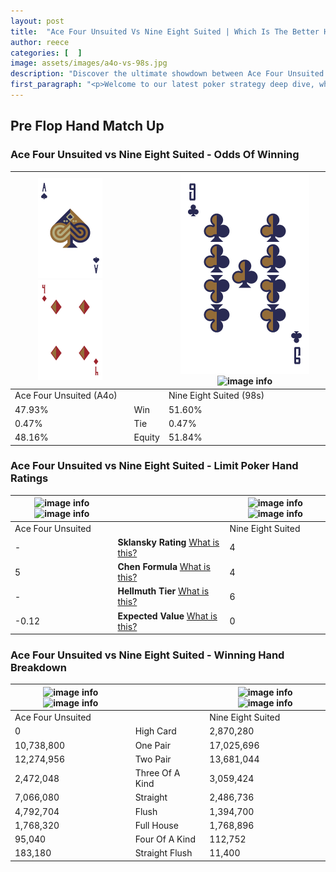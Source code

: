 ```yaml
---
layout: post
title:  "Ace Four Unsuited Vs Nine Eight Suited | Which Is The Better Hand In Poker? A Complete Guide"
author: reece
categories: [  ]
image: assets/images/a4o-vs-98s.jpg
description: "Discover the ultimate showdown between Ace Four Unsuited and Nine Eight Suited in poker! Uncover the odds, strategies, and scenarios where one hand triumphs over the other. Get ready to up your poker game with this thrilling analysis."
first_paragraph: "<p>Welcome to our latest poker strategy deep dive, where we're pitting two distinct hands against each other in a high-stakes showdown: Ace Four Unsuited vs Nine Eight Suited.</p><p>In the dynamic world of poker, every decision counts, and knowing which hand holds the upper hand is key to your success at the table.</p><p>In this article, we'll dissect these two hands, explore the scenarios where one dominates the other, and equip you with the knowledge to make strategic choices that can tip the odds in your favor.</p><p>Get ready to unravel the intriguing dynamics of these poker hands and elevate your game to new heights.</p>"
---
```




[comment]: # (sp0)

## Pre Flop Hand Match Up

<div class="table hand-ratings" markdown="1"> 



### Ace Four Unsuited vs Nine Eight Suited - Odds Of Winning


    
| ![image info](assets/images/hand1/A.png) ![image info](assets/images/hand1/4o.png) |  | ![image info](assets/images/hand2/9.png) ![image info](assets/images/hand2/8s.png) |
| -------- | -------- | -------- |
| Ace Four Unsuited (A4o) |  | Nine Eight Suited (98s) |
| 47.93% | Win | 51.60% |
| 0.47% | Tie | 0.47% |
| 48.16% | Equity | 51.84% |




[comment]: # (sp1)



### Ace Four Unsuited vs Nine Eight Suited - Limit Poker Hand Ratings


    
| ![image info](https://www.riverpairs.com/assets/images/hand1/A.png) ![image info](https://www.riverpairs.com/assets/images/hand1/4o.png) |  | ![image info](https://www.riverpairs.com/assets/images/hand2/9.png) ![image info](https://www.riverpairs.com/assets/images/hand2/8s.png) |
| -------- | -------- | -------- |
| Ace Four Unsuited |  | Nine Eight Suited |
| - | **Sklansky Rating** [What is this?](/sklansky-rating-explained) | 4 |
| 5 | **Chen Formula** [What is this?](/chen-formula-explained) | 4 |
| - | **Hellmuth Tier** [What is this?](/Hellmuth-tier-explained) | 6 |
| -0.12 | **Expected Value** [What is this?](/expected-value-explained) | 0 |




[comment]: # (sp2)



### Ace Four Unsuited vs Nine Eight Suited - Winning Hand Breakdown


    
| ![image info](https://www.riverpairs.com/assets/images/hand1/A.png) ![image info](https://www.riverpairs.com/assets/images/hand1/4o.png) |  | ![image info](https://www.riverpairs.com/assets/images/hand2/9.png) ![image info](https://www.riverpairs.com/assets/images/hand2/8s.png) |
| -------- | -------- | -------- |
| Ace Four Unsuited |  | Nine Eight Suited |
| 0 | High Card | 2,870,280 |
| 10,738,800 | One Pair | 17,025,696 |
| 12,274,956 | Two Pair | 13,681,044 |
| 2,472,048 | Three Of A Kind | 3,059,424 |
| 7,066,080 | Straight | 2,486,736 |
| 4,792,704 | Flush | 1,394,700 |
| 1,768,320 | Full House | 1,768,896 |
| 95,040 | Four Of A Kind | 112,752 |
| 183,180 | Straight Flush | 11,400 |




[comment]: # (sp3)



</div>

[comment]: # (sp4)



[comment]: # (sp5)

